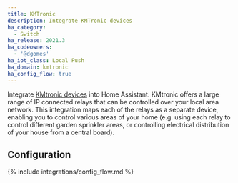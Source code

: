 ```yaml
---
title: KMTronic
description: Integrate KMTronic devices
ha_category:
  - Switch
ha_release: 2021.3 
ha_codeowners:
  - '@dgomes'
ha_iot_class: Local Push
ha_domain: kmtronic
ha_config_flow: true
---
```


Integrate [KMtronic devices](https://www.kmtronic.com/) into Home Assistant. KMtronic offers a large range of IP connected relays that can be controlled over your local area network. This integration maps each of the relays as a separate device, enabling you to control various areas of your home (e.g. using each relay to control different garden sprinkler areas, or controlling electrical distribution of your house from a central board).

## Configuration

{% include integrations/config_flow.md %}
